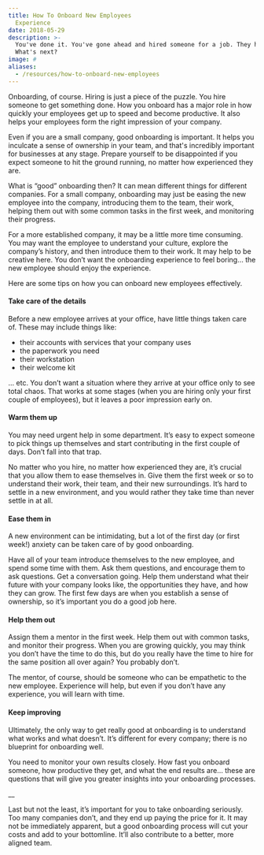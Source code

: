 ```yaml
---
title: How To Onboard New Employees
  Experience
date: 2018-05-29
description: >-
  You've done it. You've gone ahead and hired someone for a job. They have signed the papers and are on their way.
  What's next?
image: #
aliases:
  - /resources/how-to-onboard-new-employees
---
```


Onboarding, of course. Hiring is just a piece of the puzzle. You hire someone to get something done. How you onboard has a major role in how quickly your employees get up to speed and become productive. It also helps your employees form the right impression of your company.

Even if you are a small company, good onboarding is important. It helps you inculcate a sense of ownership in your team, and that's incredibly important for businesses at any stage. Prepare yourself to be disappointed if you expect someone to hit the ground running, no matter how experienced they are.

What is “good” onboarding then? It can mean different things for different companies. For a small company, onboarding may just be easing the new employee into the company, introducing them to the team, their work, helping them out with some common tasks in the first week, and monitoring their progress.

For a more established company, it may be a little more time consuming. You may want the employee to understand your culture, explore the company’s history, and then introduce them to their work. It may help to be creative here. You don’t want the onboarding experience to feel boring… the new employee should enjoy the experience.

Here are some tips on how you can onboard new employees effectively.

#### Take care of the details

Before a new employee arrives at your office, have little things taken care of. These may include things like:

- their accounts with services that your company uses
- the paperwork you need
- their workstation
- their welcome kit

… etc. You don’t want a situation where they arrive at your office only to see total chaos. That works at some stages (when you are hiring only your first couple of employees), but it leaves a poor impression early on.

#### Warm them up

You may need urgent help in some department. It’s easy to expect someone to pick things up themselves and start contributing in the first couple of days. Don’t fall into that trap.

No matter who you hire, no matter how experienced they are, it’s crucial that you allow them to ease themselves in. Give them the first week or so to understand their work, their team, and their new surroundings. It’s hard to settle in a new environment, and you would rather they take time than never settle in at all.

#### Ease them in

A new environment can be intimidating, but a lot of the first day (or first week!) anxiety can be taken care of by good onboarding.

Have all of your team introduce themselves to the new employee, and spend some time with them. Ask them questions, and encourage them to ask questions. Get a conversation going. Help them understand what their future with your company looks like, the opportunities they have, and how they can grow. The first few days are when you establish a sense of ownership, so it’s important you do a good job here.

#### Help them out

Assign them a mentor in the first week. Help them out with common tasks, and monitor their progress. When you are growing quickly, you may think you don’t have the time to do this, but do you really have the time to hire for the same position all over again? You probably don’t.

The mentor, of course, should be someone who can be empathetic to the new employee. Experience will help, but even if you don’t have any experience, you will learn with time.

#### Keep improving

Ultimately, the only way to get really good at onboarding is to understand what works and what doesn’t. It’s different for every company; there is no blueprint for onboarding well.

You need to monitor your own results closely. How fast you onboard someone, how productive they get, and what the end results are… these are questions that will give you greater insights into your onboarding processes.

\_\_

Last but not the least, it’s important for you to take onboarding seriously. Too many companies don’t, and they end up paying the price for it. It may not be immediately apparent, but a good onboarding process will cut your costs and add to your bottomline. It’ll also contribute to a better, more aligned team.
